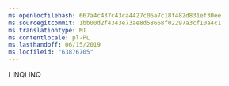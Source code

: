 ```yaml
---
ms.openlocfilehash: 667a4c437c43ca4427c06a7c18f482d831ef30ee
ms.sourcegitcommit: 1bb00d2f4343e73ae8d58668f02297a3cf10a4c1
ms.translationtype: MT
ms.contentlocale: pl-PL
ms.lasthandoff: 06/15/2019
ms.locfileid: "63876705"
---
```

<span data-ttu-id="c652c-101">LINQ</span><span class="sxs-lookup"><span data-stu-id="c652c-101">LINQ</span></span>